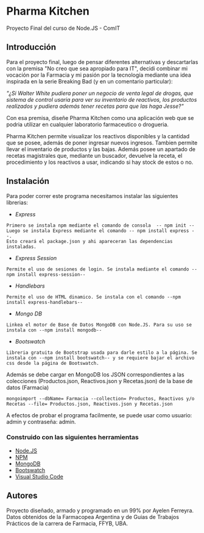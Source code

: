 # Pharma Kitchen
Proyecto Final del curso de Node.JS - ComIT
 
## Introducción
Para el proyecto final, luego de pensar diferentes alternativas y descartarlas con la premisa "No creo que sea apropiado para IT", decidi combinar mi vocación por la Farmacia y mi pasión por la tecnología mediante una idea inspirada en la serie Breaking Bad (y en un comentario particular):

_"¿Si Walter White pudiera poner un negocio de venta legal de drogas, que sistema de control usaria para ver su inventario de reactivos, los productos realizados y pudiera además tener recetas para que las haga Jesse?"_

Con esa premisa, diseñe Pharma Kitchen como una aplicación web que se podria utilizar en cualquier laboratorio farmaceutico o drogueria.

Pharma Kitchen permite visualizar los reactivos disponibles y la cantidad que se posee, además de poner ingresar nuevos ingresos. 
Tambien permite llevar el inventario de productos y las bajas. Además posee un apartado de recetas magistrales que, mediante un buscador, devuelve la receta, el procedimiento y los reactivos a usar, indicando si hay stock de estos o no.

## Instalación
Para poder correr este programa necesitamos instalar las siguientes librerias:
* _Express_
 ```
 Primero se instala npm mediante el comando de consola  -- npm init --
 Luego se instala Express mediante el comando -- npm install express --.
 Esto creará el package.json y ahi apareceran las dependencias instaladas.
 ```
* _Express Session_
 ```
 Permite el uso de sesiones de login. Se instala mediante el comando --npm install express-session--
 ```
* _Handlebars_
 ```
 Permite el uso de HTML dinamico. Se instala con el comando --npm install express-handlebars--
 ```
* _Mongo DB_
 ```
 Linkea el motor de Base de Datos MongoDB con Node.JS. Para su uso se instala con --npm install mongodb--
 ```
* _Bootswatch_
```
Libreria gratuita de Bootstrap usada para darle estilo a la página. Se instala con --npm install bootswatch-- y se requiere bajar el archivo css desde la página de Bootswatch.
```
Además se debe cargar en MongoDB los JSON correspondientes a las colecciones (Productos.json, Reactivos.json y Recetas.json) de la base de datos (Farmacia)

```
mongoimport --dbName= Farmacia --collection= Productos, Reactivos y/o Recetas --file= Productos.json, Reactivos.json y Recetas.json
```
A efectos de probar el programa facilmente, se puede usar como usuario: admin y contraseña: admin. 

### Construido con las siguientes herramientas

* [Node.JS](https://nodejs.org/es/)
* [NPM](https://www.npmjs.com/)
* [MongoDB](https://www.mongodb.com/es)
* [Bootswatch](https://bootswatch.com/united)
* [Visual Studio Code](https://code.visualstudio.com/)



## Autores

Proyecto diseñado, armado y programado en un 99% por Ayelen Ferreyra.
Datos obtenidos de la Farmacopea Argentina y de Guias de Trabajos Prácticos de la carrera de Farmacia, FFYB, UBA.






